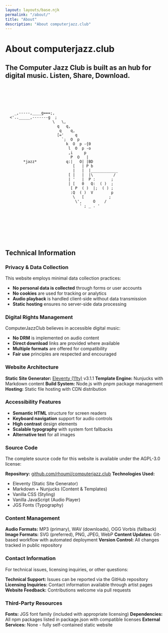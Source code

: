 ```yaml
---
layout: layouts/base.njk
permalink: "/about/"
title: "About"
description: "About computerjazz.club"
---
```


# About computerjazz.club

## The Computer Jazz Club is built as an hub for digital music. Listen, Share, Download.

<br>
<br>
<br>
<br>

```
    _,-----,____g===;,
  <'.._____,-------g  ;
                     \   \,
                       q   q,
                        q    q,
                       [='     q
                         `;  O  p
                           k  O  p -{0
                            l  O  p -o
                            ,i     p
                             P  O   |
        *jazz*             q:|   O| |BD
                              [   | P b
                              |   |  |____________
                            [ |   |  |\         /
                            | '   |  P :       ;
                            | [   0   Q:  ( )  ;
                             [ P  ( )  |;  ( ) ;
                             :Q  ( )  V        p
                              \   [           ;
                               \',     O    /
                                 ' ; _ . '
```

<div class="about-page">
    <br>
    <br>
    <br>
    <br>
    <br>

## Technical Information

### Privacy & Data Collection

This website employs minimal data collection practices:

- **No personal data is collected** through forms or user accounts
- **No cookies** are used for tracking or analytics
- **Audio playback** is handled client-side without data transmission
- **Static hosting** ensures no server-side data processing

### Digital Rights Management

ComputerJazzClub believes in accessible digital music:

- **No DRM** is implemented on audio content
- **Direct download** links are provided where available
- **Multiple formats** are offered for compatibility
- **Fair use** principles are respected and encouraged

### Website Architecture

**Static Site Generator:** [Eleventy (11ty)](https://www.11ty.dev/) v3.1.1
**Template Engine:** Nunjucks with Markdown content
**Build System:** Node.js with pnpm package management
**Hosting:** Static file hosting with CDN distribution

### Accessibility Features

- **Semantic HTML** structure for screen readers
- **Keyboard navigation** support for audio controls
- **High contrast** design elements
- **Scalable typography** with system font fallbacks
- **Alternative text** for all images

### Source Code

The complete source code for this website is available under the AGPL-3.0 license:

**Repository:** [github.com/rhoumi/computerjazz.club](https://github.com/rhoumi/computerjazz.club)
**Technologies Used:**
- Eleventy (Static Site Generator)
- Markdown + Nunjucks (Content & Templates)
- Vanilla CSS (Styling)
- Vanilla JavaScript (Audio Player)
- JGS Fonts (Typography)

### Content Management

**Audio Formats:** MP3 (primary), WAV (downloads), OGG Vorbis (fallback)
**Image Formats:** SVG (preferred), PNG, JPEG, WebP
**Content Updates:** Git-based workflow with automated deployment
**Version Control:** All changes tracked in public repository

### Contact Information

For technical issues, licensing inquiries, or other questions:

**Technical Support:** Issues can be reported via the GitHub repository
**Licensing Inquiries:** Contact information available through artist pages
**Website Feedback:** Contributions welcome via pull requests

### Third-Party Resources

**Fonts:** JGS font family (included with appropriate licensing)
**Dependencies:** All npm packages listed in package.json with compatible licenses
**External Services:** None - fully self-contained static website

</div>

